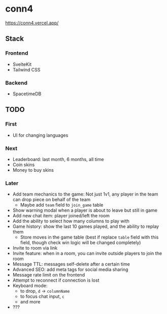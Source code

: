 # conn4

<https://conn4.vercel.app/>

## Stack

### Frontend

- SvelteKit
- Tailwind CSS

### Backend

- SpacetimeDB

## TODO

### First

- UI for changing languages

### Next

- Leaderboard: last month, 6 months, all time
- Coin skins
- Money to buy skins

### Later

- Add team mechanics to the game: Not just 1v1, any player in the team can drop piece on behalf of the team
  - Maybe add `team` field to `join_game` table
- Show warning modal when a player is about to leave but still in game
- Add new chat item: player joined/left the room
- Add the ability to select how many columns to play with
- Game history: show the last 10 games played, and the ability to replay them
  - Store moves in the game table (best if replace `table` field with this field, though check win logic will be changed completely)
- Invite to room via link
- Invite feature: when in a room, you can invite outside players to join the room
- Message TTL: messages self-delete after a certain time
- Advanced SEO: add meta tags for social media sharing
- Message rate limit on the frontend
- Attempt to reconnect if connection is lost
- Keyboard mode:
  - to drop, `d` -> `columnName`
  - to focus chat input, `c`
  - and more
- ???
